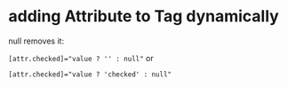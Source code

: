 adding Attribute to Tag dynamically
===================================

null removes it:

`[attr.checked]="value ? '' : null"`
or

`[attr.checked]="value ? 'checked' : null"`